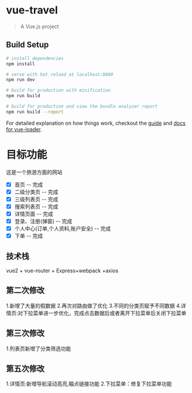 # vue-travel

> A Vue.js project

## Build Setup

``` bash
# install dependencies
npm install

# serve with hot reload at localhost:8080
npm run dev

# build for production with minification
npm run build

# build for production and view the bundle analyzer report
npm run build --report
```

For detailed explanation on how things work, checkout the [guide](http://vuejs-templates.github.io/webpack/) and [docs for vue-loader](http://vuejs.github.io/vue-loader).

# 目标功能

这是一个旅游方面的网站
- [x] 首页 -- 完成
- [x] 二级分类页 -- 完成
- [x] 三级列表页 -- 完成
- [x] 搜索列表页 -- 完成
- [x] 详情页面 -- 完成
- [x] 登录、注册(弹窗) -- 完成
- [x] 个人中心(订单,个人资料,账户安全) -- 完成
- [x] 下单 -- 完成 

## 技术栈

vue2 + vue-router + Express+webpack +axios

## 第二次修改

1.新增了大量的假数据
2.再次对路由做了优化
3.不同的分类页赋予不同数据
4.详情页:对下拉菜单进一步优化，完成点击数据后或者离开下拉菜单后关闭下拉菜单


## 第三次修改

1.列表页新增了分类筛选功能

## 第五次修改
1.详情页:新增导航滚动高亮,瞄点链接功能
2.下拉菜单：修复下拉菜单功能



